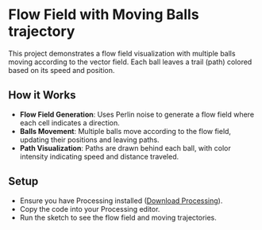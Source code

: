 # Flow Field with Moving Balls trajectory

This project demonstrates a flow field visualization with multiple balls moving according to the vector field. Each ball leaves a trail (path) colored based on its speed and position. 

## How it Works

- **Flow Field Generation**: Uses Perlin noise to generate a flow field where each cell indicates a direction.
- **Balls Movement**: Multiple balls move according to the flow field, updating their positions and leaving paths.
- **Path Visualization**: Paths are drawn behind each ball, with color intensity indicating speed and distance traveled.

## Setup

- Ensure you have Processing installed ([Download Processing](https://processing.org/download/)).
- Copy the code into your Processing editor.
- Run the sketch to see the flow field and moving trajectories.
